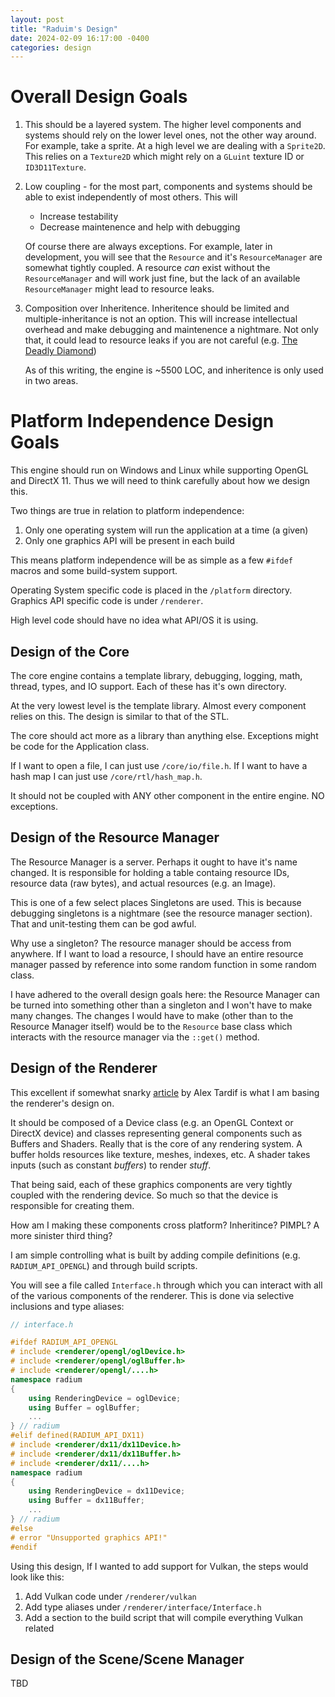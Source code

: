 ```yaml
---
layout: post
title: "Raduim's Design"
date: 2024-02-09 16:17:00 -0400
categories: design
---
```


# Overall Design Goals

1. This should be a layered system. The higher level components and systems should rely on the lower level ones, not the other way around. For example, take a sprite. At a high level we are dealing with a `Sprite2D`. This relies on a `Texture2D` which might rely on a `GLuint` texture ID or `ID3D11Texture`.

2. Low coupling - for the most part, components and systems should be able to exist independently of most others. This will
    - Increase testability
    - Decrease maintenence and help with debugging

    Of course there are always exceptions. For example, later in development,
    you will see that the `Resource` and it's `ResourceManager` are somewhat tightly coupled. A resource *can* exist without the `ResourceManager` and will work just fine, but the lack of an available `ResourceManager` might lead to resource leaks.

3. Composition over Inheritence. Inheritence should be limited and multiple-inheritance is not an option. This will increase intellectual overhead and make debugging and maintenence a nightmare. Not only that, it could lead to resource leaks if you are not careful (e.g. [The Deadly Diamond](https://en.wikipedia.org/wiki/Multiple_inheritance#The_diamond_problem))

    As of this writing, the engine is ~5500 LOC, and inheritence is only used in two areas.

# Platform Independence Design Goals
This engine should run on Windows and Linux while supporting OpenGL and DirectX 11. Thus we will need to think carefully about how we design this.

Two things are true in relation to platform independence:
1. Only one operating system will run the application at a time (a given)
2. Only one graphics API will be present in each build

This means platform independence will be as simple as a few `#ifdef` macros and some build-system support.

Operating System specific code is placed in the `/platform` directory.
Graphics API specific code is under `/renderer`.

High level code should have no idea what API/OS it is using.


## Design of the Core

The core engine contains a template library, debugging, logging, math, thread, types, and IO support.
Each of these has it's own directory.

At the very lowest level is the template library. Almost every component relies on this.
The design is similar to that of the STL.

The core should act more as a library than anything else. Exceptions might be code for the Application class.

If I want to open a file, I can just use `/core/io/file.h`.
If I want to have a hash map I can just use `/core/rtl/hash_map.h`.

It should not be coupled with ANY other component in the entire engine. NO exceptions.

## Design of the Resource Manager

The Resource Manager is a server. Perhaps it ought to have it's name changed. It is responsible for holding a table containg resource IDs, resource data (raw bytes), and actual resources (e.g. an Image).

This is one of a few select places Singletons are used. This is because debugging singletons is a nightmare (see the resource manager section). That and unit-testing them can be god awful.

Why use a singleton? The resource manager should be access from anywhere. If I want to load a resource, I should have an entire resource manager passed by reference into some random function in some random class. 

I have adhered to the overall design goals here: the Resource Manager can be turned into something other than a singleton and I won't have to make many changes. The changes I would have to make (other than to the Resource Manager itself) would be to the `Resource` base class which interacts with the resource manager via the `::get()` method.

## Design of the Renderer
This excellent if somewhat snarky [article](https://alextardif.com/RenderingAbstractionLayers.html) by Alex Tardif is what I am basing the renderer's design on.

It should be composed of a Device class (e.g. an OpenGL Context or DirectX device) and classes representing general components such as Buffers and Shaders.
Really that is the core of any rendering system. A buffer holds resources like texture, meshes, indexes, etc. A shader takes inputs (such as constant *buffers*) to render *stuff*.

That being said, each of these graphics components are very tightly coupled with the rendering device. So much so that the device is responsible for creating them.

How am I making these components cross platform? Inheritince? PIMPL? A more sinister third thing?

I am simple controlling what is built by adding compile definitions (e.g. `RADIUM_API_OPENGL`) and through build scripts.

You will see a file called `Interface.h` through which you can interact with all of the various components of the renderer. This is done via selective inclusions and type aliases:

```C++
// interface.h

#ifdef RADIUM_API_OPENGL
# include <renderer/opengl/oglDevice.h>
# include <renderer/opengl/oglBuffer.h>
# include <renderer/opengl/....h>
namespace radium
{
    using RenderingDevice = oglDevice;
    using Buffer = oglBuffer;
    ...
} // radium
#elif defined(RADIUM_API_DX11)
# include <renderer/dx11/dx11Device.h>
# include <renderer/dx11/dx11Buffer.h>
# include <renderer/dx11/....h>
namespace radium
{
    using RenderingDevice = dx11Device;
    using Buffer = dx11Buffer;
    ...
} // radium
#else
# error "Unsupported graphics API!"
#endif 

```

Using this design, If I wanted to add support for Vulkan, the steps would look like this:
1. Add Vulkan code under `/renderer/vulkan`
2. Add type aliases under `/renderer/interface/Interface.h`
3. Add a section to the build script that will compile everything Vulkan related

## Design of the Scene/Scene Manager
TBD

